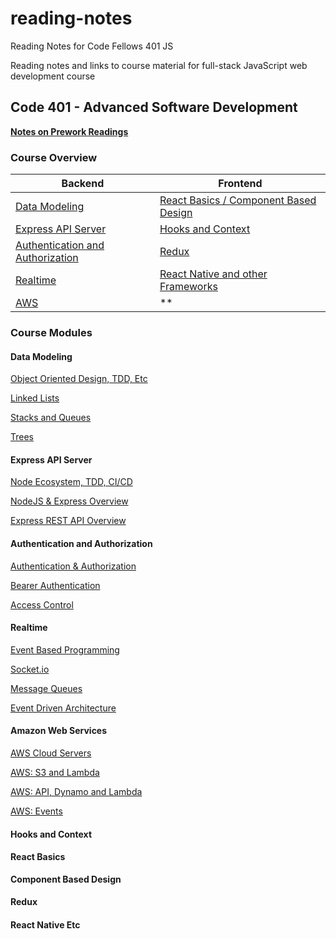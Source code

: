 # reading-notes
Reading Notes for Code Fellows 401 JS

Reading notes and links to course material for full-stack JavaScript web development course

## Code 401 - Advanced Software Development

**[Notes on Prework Readings](pre-work/prework.md)**

### Course Overview

Backend | Frontend
------- | --------
[Data Modeling](#data-modeling) | [React Basics / Component Based Design](#react-basics)
[Express API Server](#express-api-server) | [Hooks and Context](#hooks-and-context)
[Authentication and Authorization](#authentication-and-authorization) | [Redux](#redux)
[Realtime](#realtime) | [React Native and other Frameworks](#react-native-etc)
[AWS](#amazon-web-services) | **

### Course Modules

#### Data Modeling
[Object Oriented Design, TDD, Etc](week2/oop-tdd.md)

[Linked Lists](data-structures/linked-lists.md)

[Stacks and Queues](data-structures/stacks-and-queues.md)

[Trees](data-structures/trees.md)

#### Express API Server
[Node Ecosystem, TDD, CI/CD](week1/node-tdd-cicd.md)

[NodeJS & Express Overview](backend/node-express-overview.md)

[Express REST API Overview](backend/Express-REST-API.md)

#### Authentication and Authorization
[Authentication & Authorization](authentication/auth.md)

[Bearer Authentication](authentication/bearer-auth.md)

[Access Control](authentication/access-control.md)

#### Realtime

[Event Based Programming](realtime/event-driven-programs.md)

[Socket.io](realtime/socket-io.md)

[Message Queues](realtime/message-queue.md)

[Event Driven Architecture](realtime/event-driven-architecture.md)

#### Amazon Web Services

[AWS Cloud Servers](aws/aws-cloud.md)

[AWS: S3 and Lambda](aws/aws-s3-lambda.md)

[AWS: API, Dynamo and Lambda](aws/aws-services.md)

[AWS: Events](aws/aws-events.md)

#### Hooks and Context

#### React Basics
**Component Based Design**

#### Redux

#### React Native Etc

